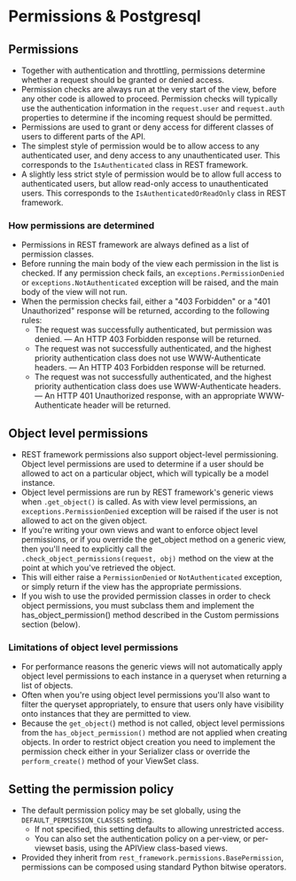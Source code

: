 # Permissions & Postgresql

## Permissions

+ Together with authentication and throttling, permissions determine whether a request should be granted or denied access.
+ Permission checks are always run at the very start of the view, before any other code is allowed to proceed. Permission checks will typically use the authentication information in the `request.user` and `request.auth` properties to determine if the incoming request should be permitted.
+ Permissions are used to grant or deny access for different classes of users to different parts of the API.
+ The simplest style of permission would be to allow access to any authenticated user, and deny access to any unauthenticated user. This corresponds to the `IsAuthenticated` class in REST framework.
+ A slightly less strict style of permission would be to allow full access to authenticated users, but allow read-only access to unauthenticated users. This corresponds to the `IsAuthenticatedOrReadOnly` class in REST framework.

### How permissions are determined

+ Permissions in REST framework are always defined as a list of permission classes.
+ Before running the main body of the view each permission in the list is checked. If any permission check fails, an `exceptions.PermissionDenied` or `exceptions.NotAuthenticated` exception will be raised, and the main body of the view will not run.
+ When the permission checks fail, either a "403 Forbidden" or a "401 Unauthorized" response will be returned, according to the following rules:
  + The request was successfully authenticated, but permission was denied. — An HTTP 403 Forbidden response will be returned.
  + The request was not successfully authenticated, and the highest priority authentication class does not use WWW-Authenticate headers. — An HTTP 403 Forbidden response will be returned.
  + The request was not successfully authenticated, and the highest priority authentication class does use WWW-Authenticate headers. — An HTTP 401 Unauthorized response, with an appropriate WWW-Authenticate header will be returned.

## Object level permissions
+ REST framework permissions also support object-level permissioning. Object level permissions are used to determine if a user should be allowed to act on a particular object, which will typically be a model instance.
+ Object level permissions are run by REST framework's generic views when `.get_object()` is called. As with view level permissions, an `exceptions.PermissionDenied` exception will be raised if the user is not allowed to act on the given object.
+ If you're writing your own views and want to enforce object level permissions, or if you override the get_object method on a generic view, then you'll need to explicitly call the `.check_object_permissions(request, obj)` method on the view at the point at which you've retrieved the object.
+ This will either raise a `PermissionDenied` or `NotAuthenticated` exception, or simply return if the view has the appropriate permissions.
+ If you wish to use the provided permission classes in order to check object permissions, you must subclass them and implement the has_object_permission() method described in the Custom permissions section (below).

### Limitations of object level permissions
+ For performance reasons the generic views will not automatically apply object level permissions to each instance in a queryset when returning a list of objects.
+ Often when you're using object level permissions you'll also want to filter the queryset appropriately, to ensure that users only have visibility onto instances that they are permitted to view.
+ Because the `get_object(`) method is not called, object level permissions from the `has_object_permission()` method are not applied when creating objects. In order to restrict object creation you need to implement the permission check either in your Serializer class or override the `perform_create()` method of your ViewSet class.

## Setting the permission policy
+ The default permission policy may be set globally, using the `DEFAULT_PERMISSION_CLASSES` setting. 
  + If not specified, this setting defaults to allowing unrestricted access.
  + You can also set the authentication policy on a per-view, or per-viewset basis, using the APIView class-based views.
+ Provided they inherit from `rest_framework.permissions.BasePermission`, permissions can be composed using standard Python bitwise operators. 
